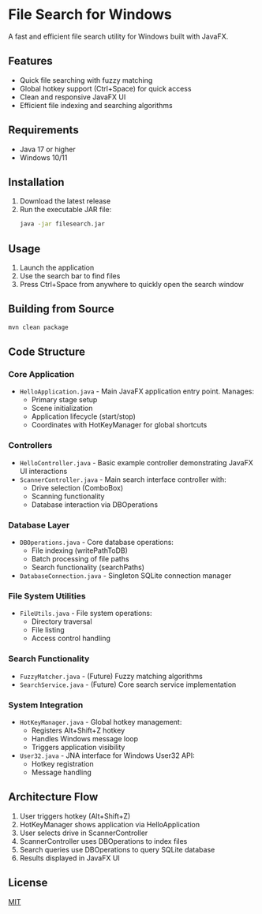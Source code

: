 # File Search for Windows

A fast and efficient file search utility for Windows built with JavaFX.

## Features

- Quick file searching with fuzzy matching
- Global hotkey support (Ctrl+Space) for quick access
- Clean and responsive JavaFX UI
- Efficient file indexing and searching algorithms

## Requirements

- Java 17 or higher
- Windows 10/11

## Installation

1. Download the latest release
2. Run the executable JAR file:
   ```bash
   java -jar filesearch.jar
   ```

## Usage

1. Launch the application
2. Use the search bar to find files
3. Press Ctrl+Space from anywhere to quickly open the search window

## Building from Source

```bash
mvn clean package
```

## Code Structure

### Core Application
- `HelloApplication.java` - Main JavaFX application entry point. Manages:
  - Primary stage setup
  - Scene initialization
  - Application lifecycle (start/stop)
  - Coordinates with HotKeyManager for global shortcuts

### Controllers
- `HelloController.java` - Basic example controller demonstrating JavaFX UI interactions
- `ScannerController.java` - Main search interface controller with:
  - Drive selection (ComboBox)
  - Scanning functionality
  - Database interaction via DBOperations

### Database Layer
- `DBOperations.java` - Core database operations:
  - File indexing (writePathToDB)
  - Batch processing of file paths
  - Search functionality (searchPaths)
- `DatabaseConnection.java` - Singleton SQLite connection manager

### File System Utilities
- `FileUtils.java` - File system operations:
  - Directory traversal
  - File listing
  - Access control handling

### Search Functionality
- `FuzzyMatcher.java` - (Future) Fuzzy matching algorithms
- `SearchService.java` - (Future) Core search service implementation

### System Integration
- `HotKeyManager.java` - Global hotkey management:
  - Registers Alt+Shift+Z hotkey
  - Handles Windows message loop
  - Triggers application visibility
- `User32.java` - JNA interface for Windows User32 API:
  - Hotkey registration
  - Message handling

## Architecture Flow
1. User triggers hotkey (Alt+Shift+Z)
2. HotKeyManager shows application via HelloApplication
3. User selects drive in ScannerController
4. ScannerController uses DBOperations to index files
5. Search queries use DBOperations to query SQLite database
6. Results displayed in JavaFX UI

## License

[MIT](LICENSE)

